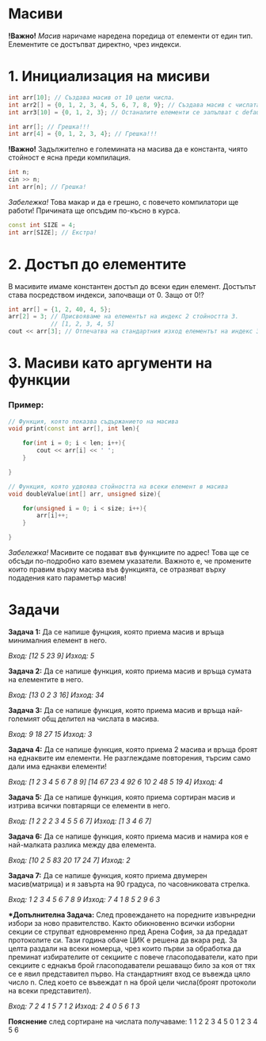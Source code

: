 <h1>Масиви</h1>

**!Важно!** *Масив* наричаме наредена поредица от елементи от един тип. Елементите се достъпват директно, чрез индекси.

<h1>1. Инициализация на мисиви</h1>

```c++
int arr[10]; // Създава масив от 10 цели числа.
int arr2[] = {0, 1, 2, 3, 4, 5, 6, 7, 8, 9}; // Създава масив с числата от 0 до 9.
int arr3[10] = {0, 1, 2, 3}; // Останалите елементи се запълват с default-на стойност

int arr[]; // Грешка!!!
int arr[4] = {0, 1, 2, 3, 4}; // Грешка!!!
```

**!Важно!** Задължително е големината на масива да е константа, чиято стойност е ясна преди компилация.

```c++
int n;
cin >> n;
int arr[n]; // Грешка!
```

*Забележка!* Това макар и да е грешно, с повечето компилатори ще работи! Причината ще опсъдим по-късно в курса.

```c++
const int SIZE = 4;
int arr[SIZE]; // Екстра!
```

<h1>2. Достъп до елементите</h1>
В масивите имаме константен достъп до всеки един елемент. Достъпът става посредством индекси, започващи от 0. Защо от 0!?

```c++
int arr[] = {1, 2, 40, 4, 5};
arr[2] = 3; // Присвояваме на елементът на индекс 2 стойността 3.
            // [1, 2, 3, 4, 5]
cout << arr[3]; // Отпечатва на стандартния изход елементът на индекс 3(4).
```

<h1>3. Масиви като аргументи на функции</h1>

<h3>Пример:</h3>

```c++
// Функция, която показва съдържанието на масива
void print(const int arr[], int len){

    for(int i = 0; i < len; i++){
        cout << arr[i] << ' ';
    }

}

// Функция, която удвоява стойността на всеки елемент в масива
void doubleValue(int[] arr, unsigned size){

    for(unsigned i = 0; i < size; i++){
        arr[i]++;
    }

}
```

*Забележка!* Масивите се подават във функциите по адрес! Това ще се обсъди по-подробно като вземем указатели. Важното е, че промените които правим върху масива във функцията, се отразяват върху подадения като параметър масив!

<h1>Задачи</h1>

**Задача 1:** Да се напише фунцкия, която приема масив и връща минималния елемент в него.

*Вход: [12 5 23 9] Изход: 5*

**Задача 2:** Да се напише функция, която приема масив и връща сумата на елементите в него.

*Вход: [13 0 2 3 16] Изход: 34*

**Задача 3:** Да се напише функция, която приема масив и връща най-големият общ делител на числата в масива.

*Вход: 9 18 27 15 Изход: 3*

**Задача 4:** Да се напише функция, която приема 2 масива и връща броят на еднаквите им елементи. Не разглеждаме повторения, търсим само дали има еднакви елементи!

*Вход: [1 2 3 4 5 6 7 8 9] [14 67 23 4 92 6 10 2 48 5 19 4] Изход: 4*

**Задача 5:** Да се напише функция, която приема сортиран масив и изтрива всички повтарящи се елементи в него.

*Вход: [1 2 2 2 3 4 5 5 6 7] Изход: [1 3 4 6 7]*

**Задача 6:** Да се напише функция, която приема масив и намира коя е най-малката разлика между два елемента.

*Вход: [10 2 5 83 20 17 24 7] Изход: 2*

**Задача 7:** Да се напише функция, която приема двумерен масив(матрица) и я завърта на 90 градуса, по часовниковата стрелка.

*Вход:*
*1 2 3*
*4 5 6*
*7 8 9*
*Изход:*
*7 4 1*
*8 5 2*
*9 6 3*

**\*Допълнителна Задача:** След провеждането на поредните извънредни избори за ново правителство. Както обикновенно всички изборни секции се струпват едновременно пред Арена София, за да предадат протоколите си. Тази година обаче ЦИК е решена да вкара ред. За целта раздали на всеки номерца, чрез които първи за обработка да преминат избирателите от секциите с повече гласоподаватели, като при секциите с еднакъв брой гласоподаватели решаващо било за коя от тях се е явил представител първо.
На стандартният вход се въвежда цяло число n. След което се въвеждат n на брой цели числа(броят протоколи на всеки представител).

*Вход:*
*7*
*2 4 1 5 7 1 2*
*Изход:*
*2 4 0 5 6 1 3*

**Пояснение** след сортиране на числата получаваме:
1 1 2 2 3 4 5
0 1 2 3 4 5 6
